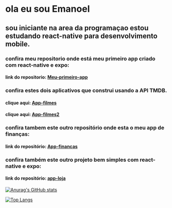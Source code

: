 # ola eu sou Emanoel

## sou iniciante na area da programaçao estou estudando react-native para desenvolvimento mobile.

### confira meu repositorio onde está meu primeiro app criado com react-native e expo:

#### link do repositorio: [Meu-primeiro-app](https://github.com/Emanoellima-dev/Meu-primeiro-app)

### confira estes dois aplicativos que construi usando a API TMDB.
#### clique aqui: [App-filmes](https://github.com/Emanoellima-dev/App-filmes)
#### clique aqui: [App-filmes2](https://github.com/Emanoellima-dev/App-filmes2)

### confira tambem este outro repositório onde esta o meu app de finanças:

#### link do repositório: [App-financas](https://github.com/Emanoellima-dev/App-financas)

### confira também este outro projeto bem simples com react-native e expo:

#### link do repositório: [app-loja](https://github.com/Emanoellima-dev/app-loja)

[![Anurag's GitHub stats](https://github-readme-stats.vercel.app/api?username=Emanoellima-dev&show_icons=true&theme=radical&hide=contribs,prs&show=discussions_answered)](https://github.com/anuraghazra/github-readme-stats)

[![Top Langs](https://github-readme-stats.vercel.app/api/top-langs/?username=Emanoellima-dev&layout=donut-vertical)](https://github.com/anuraghazra/github-readme-stats)
